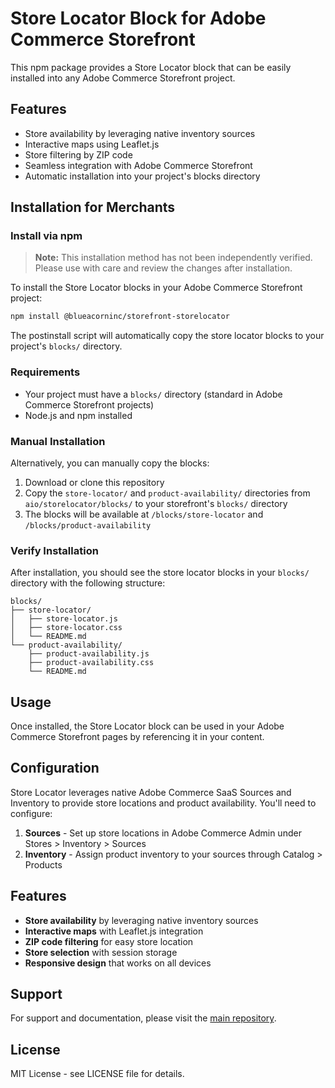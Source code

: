 # Store Locator Block for Adobe Commerce Storefront

This npm package provides a Store Locator block that can be easily installed into any Adobe Commerce Storefront project.

## Features
- Store availability by leveraging native inventory sources
- Interactive maps using Leaflet.js
- Store filtering by ZIP code
- Seamless integration with Adobe Commerce Storefront
- Automatic installation into your project's blocks directory

## Installation for Merchants

### Install via npm

> **Note:** This installation method has not been independently verified. Please use with care and review the changes after installation.

To install the Store Locator blocks in your Adobe Commerce Storefront project:

```bash
npm install @blueacorninc/storefront-storelocator
```

The postinstall script will automatically copy the store locator blocks to your project's `blocks/` directory.

### Requirements

- Your project must have a `blocks/` directory (standard in Adobe Commerce Storefront projects)
- Node.js and npm installed

### Manual Installation

Alternatively, you can manually copy the blocks:

1. Download or clone this repository
2. Copy the `store-locator/` and `product-availability/` directories from `aio/storelocator/blocks/` to your storefront's `blocks/` directory
3. The blocks will be available at `/blocks/store-locator` and `/blocks/product-availability`

### Verify Installation

After installation, you should see the store locator blocks in your `blocks/` directory with the following structure:

```
blocks/
├── store-locator/
│   ├── store-locator.js
│   ├── store-locator.css
│   └── README.md
└── product-availability/
    ├── product-availability.js
    ├── product-availability.css
    └── README.md
```

## Usage

Once installed, the Store Locator block can be used in your Adobe Commerce Storefront pages by referencing it in your content.

## Configuration

Store Locator leverages native Adobe Commerce SaaS Sources and Inventory to provide store locations and product availability. You'll need to configure:

1. **Sources** - Set up store locations in Adobe Commerce Admin under Stores > Inventory > Sources
2. **Inventory** - Assign product inventory to your sources through Catalog > Products

## Features

- **Store availability** by leveraging native inventory sources
- **Interactive maps** with Leaflet.js integration
- **ZIP code filtering** for easy store location
- **Store selection** with session storage
- **Responsive design** that works on all devices

## Support

For support and documentation, please visit the [main repository](https://github.com/BlueAcornInc/storefront).

## License

MIT License - see LICENSE file for details.

